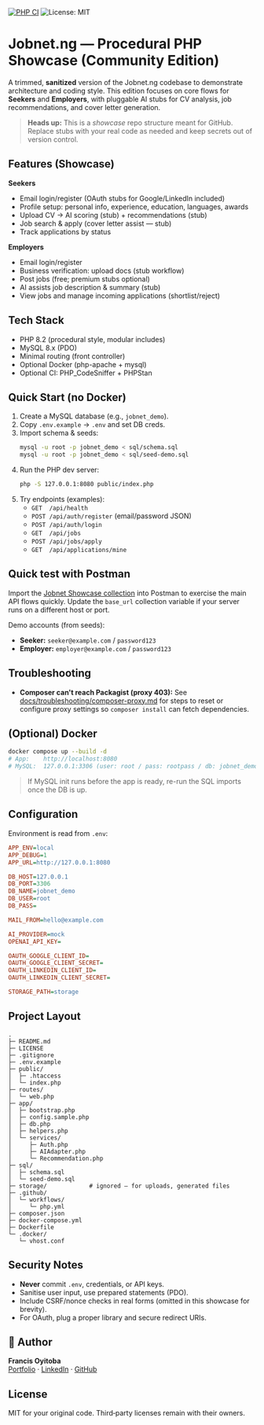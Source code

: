 [![PHP CI](https://github.com/francisoyitoba/jobnetng-showcase/actions/workflows/php.yml/badge.svg)](…)
![License: MIT](https://img.shields.io/badge/License-MIT-green.svg)

# Jobnet.ng — Procedural PHP Showcase (Community Edition)

A trimmed, **sanitized** version of the Jobnet.ng codebase to demonstrate architecture and coding style.
This edition focuses on core flows for **Seekers** and **Employers**, with pluggable AI stubs for CV analysis,
job recommendations, and cover letter generation.

> **Heads up:** This is a *showcase* repo structure meant for GitHub. Replace stubs with your real code as needed
> and keep secrets out of version control.

## Features (Showcase)
**Seekers**
- Email login/register (OAuth stubs for Google/LinkedIn included)
- Profile setup: personal info, experience, education, languages, awards
- Upload CV → AI scoring (stub) + recommendations (stub)
- Job search & apply (cover letter assist — stub)
- Track applications by status
  
**Employers**
- Email login/register
- Business verification: upload docs (stub workflow)
- Post jobs (free; premium stubs optional)
- AI assists job description & summary (stub)
- View jobs and manage incoming applications (shortlist/reject)

## Tech Stack
- PHP 8.2 (procedural style, modular includes)
- MySQL 8.x (PDO)
- Minimal routing (front controller)
- Optional Docker (php-apache + mysql)
- Optional CI: PHP_CodeSniffer + PHPStan

## Quick Start (no Docker)
1. Create a MySQL database (e.g., `jobnet_demo`).
2. Copy `.env.example` → `.env` and set DB creds.
3. Import schema & seeds:
   ```bash
   mysql -u root -p jobnet_demo < sql/schema.sql
   mysql -u root -p jobnet_demo < sql/seed-demo.sql
   ```
4. Run the PHP dev server:
   ```bash
   php -S 127.0.0.1:8080 public/index.php
   ```
5. Try endpoints (examples):
   - `GET  /api/health`
   - `POST /api/auth/register` (email/password JSON)
   - `POST /api/auth/login`
   - `GET  /api/jobs`
   - `POST /api/jobs/apply`
   - `GET  /api/applications/mine`

## Quick test with Postman

Import the [Jobnet Showcase collection](docs/postman/Jobnet.showcase.collection.json) into Postman to exercise the main API flows quickly. Update the `base_url` collection variable if your server runs on a different host or port.

Demo accounts (from seeds):
- **Seeker:** `seeker@example.com` / `password123`
- **Employer:** `employer@example.com` / `password123`

## Troubleshooting

- **Composer can't reach Packagist (proxy 403):** See [docs/troubleshooting/composer-proxy.md](docs/troubleshooting/composer-proxy.md) for steps to reset or configure proxy settings so `composer install` can fetch dependencies.

## (Optional) Docker
```bash
docker compose up --build -d
# App:    http://localhost:8080
# MySQL:  127.0.0.1:3306 (user: root / pass: rootpass / db: jobnet_demo)
```
> If MySQL init runs before the app is ready, re-run the SQL imports once the DB is up.

## Configuration
Environment is read from `.env`:

```ini
APP_ENV=local
APP_DEBUG=1
APP_URL=http://127.0.0.1:8080

DB_HOST=127.0.0.1
DB_PORT=3306
DB_NAME=jobnet_demo
DB_USER=root
DB_PASS=

MAIL_FROM=hello@example.com

AI_PROVIDER=mock   
OPENAI_API_KEY=

OAUTH_GOOGLE_CLIENT_ID=
OAUTH_GOOGLE_CLIENT_SECRET=
OAUTH_LINKEDIN_CLIENT_ID=
OAUTH_LINKEDIN_CLIENT_SECRET=

STORAGE_PATH=storage
```

## Project Layout
```
.
├─ README.md
├─ LICENSE
├─ .gitignore
├─ .env.example
├─ public/
│  ├─ .htaccess
│  └─ index.php
├─ routes/
│  └─ web.php
├─ app/
│  ├─ bootstrap.php
│  ├─ config.sample.php
│  ├─ db.php
│  ├─ helpers.php
│  └─ services/
│     ├─ Auth.php
│     ├─ AIAdapter.php
│     └─ Recommendation.php
├─ sql/
│  ├─ schema.sql
│  └─ seed-demo.sql
├─ storage/            # ignored — for uploads, generated files
├─ .github/
│  └─ workflows/
│     └─ php.yml
├─ composer.json
├─ docker-compose.yml
├─ Dockerfile
└─ .docker/
   └─ vhost.conf
```

## Security Notes
- **Never** commit `.env`, credentials, or API keys.
- Sanitise user input, use prepared statements (PDO).
- Include CSRF/nonce checks in real forms (omitted in this showcase for brevity).
- For OAuth, plug a proper library and secure redirect URIs.

## 👤 Author
**Francis Oyitoba**  
[Portfolio](https://francisoyitoba.com) · [LinkedIn](https://www.linkedin.com/in/francis-oyitoba-85a89bb9/) · [GitHub](https://github.com/francisoyitoba)

## License
MIT for your original code. Third‑party licenses remain with their owners.
